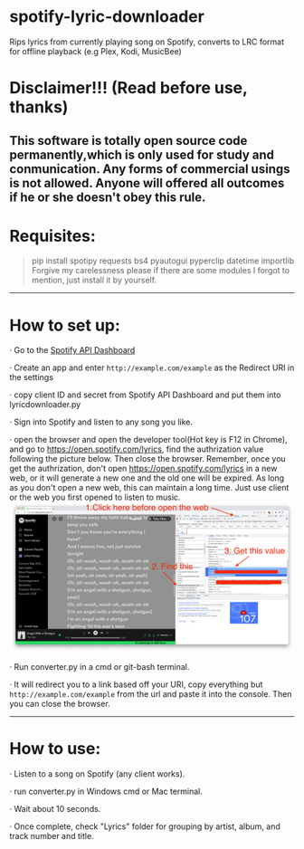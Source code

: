 # **spotify-lyric-downloader**
Rips lyrics from currently playing song on Spotify, converts to LRC format for offline playback (e.g Plex, Kodi, MusicBee)
# Disclaimer!!! (Read before use, thanks)  
This software is totally open source code permanently,which is only used for study and conmunication. Any forms of commercial usings is not allowed. Anyone will offered all outcomes if he or she doesn't obey this rule.   
---------------------------------------------------------------------
# Requisites:

> pip install spotipy requests bs4 pyautogui pyperclip datetime importlib
Forgive my carelessness please if there are some modules I forgot to mention, just install it by yourself.
---------------------------------------------------------------------
# How to set up:

· Go to the [Spotify API Dashboard](https://developer.spotify.com/dashboard/applications)

· Create an app and enter ```http://example.com/example``` as the Redirect URI in the settings

· copy client ID and secret from Spotify API Dashboard and put them into lyricdownloader.py

· Sign into Spotify and listen to any song you like.

· open the browser and open the developer tool(Hot key is F12 in Chrome), and go to https://open.spotify.com/lyrics, find the authrization value following the picture below. Then close the browser. Remember, once you get the authrization, don't open https://open.spotify.com/lyrics in a new web, or it will generate a new one and the old one will be expired. As long as you don't open a new web, this can maintain a long time. Just use client or the web you first opened to listen to music.
![Image load fail](./picture/get_authrization.png)

· Run converter.py in a cmd or git-bash terminal.

· It will redirect you to a link based off your URI, copy everything but ```http://example.com/example``` from the url and paste it into the console. Then you can close the browser.

  
---------------------------------------------------------------------

# How to use:

· Listen to a song on Spotify (any client works).

· run converter.py in Windows cmd or Mac terminal.

· Wait about 10 seconds.

· Once complete, check "Lyrics" folder for grouping by artist, album, and track number and title.
